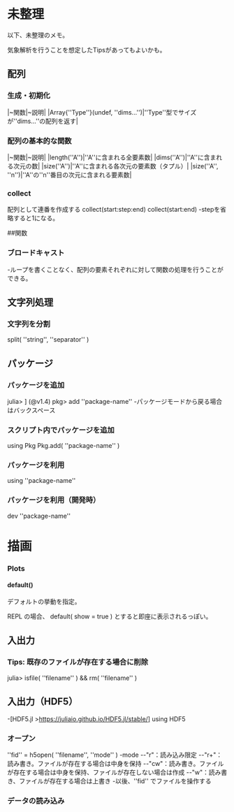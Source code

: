 # 未整理

以下、未整理のメモ。



気象解析を行うことを想定したTipsがあってもよいかも。


## 配列

### 生成・初期化

|~関数|~説明|
|Array{''Type''}(undef, ''dims...'')|''Type''型でサイズが''dims...''の配列を返す|

### 配列の基本的な関数
|~関数|~説明|
|length(''A'')|''A''に含まれる全要素数|
|dims(''A'')|''A''に含まれる次元の数|
|size(''A'')|''A''に含まれる各次元の要素数（タプル）|
|size(''A'', ''n'')|''A''の''n''番目の次元に含まれる要素数|

### collect
配列として連番を作成する
 collect(start:step:end)
 collect(start:end)
-stepを省略すると1になる。



##関数

### ブロードキャスト
-ループを書くことなく、配列の要素それぞれに対して関数の処理を行うことができる。

## 文字列処理

### 文字列を分割
 split( ''string'', ''separator'' )


## パッケージ

### パッケージを追加
 julia> ]
 (@v1.4) pkg> add ''package-name''
-パッケージモードから戻る場合はバックスペース


### スクリプト内でパッケージを追加
 using Pkg
 Pkg.add( ''package-name'' )

### パッケージを利用
 using ''package-name''

### パッケージを利用（開発時）
 dev ''package-name''



# 描画

### Plots

#### default()
デフォルトの挙動を指定。

REPL の場合、
 default( show = true )
とすると即座に表示されるっぽい。

## 入出力
### Tips: 既存のファイルが存在する場合に削除
 julia> isfile( ''filename'' ) && rm( ''filename'' )


## 入出力（HDF5）
-[HDF5.jl >https://juliaio.github.io/HDF5.jl/stable/]
 using HDF5

### オープン
 ''fid'' = h5open( ''filename'', ''mode'' )
-mode
--"r"：読み込み限定
--"r+"：読み書き。ファイルが存在する場合は中身を保持
--"cw"：読み書き。ファイルが存在する場合は中身を保持、ファイルが存在しない場合は作成
--"w"：読み書き、ファイルが存在する場合は上書き
-以後、''fid'' でファイルを操作する

### データの読み込み


